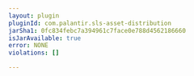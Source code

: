 ```yaml
---
layout: plugin
pluginId: com.palantir.sls-asset-distribution
jarSha1: 0fc834febc7a394961c7face0e788d4562186660
isJarAvailable: true
error: NONE
violations: []

---
```

